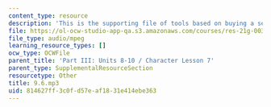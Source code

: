 ```yaml
---
content_type: resource
description: 'This is the supporting file of tools based on buying a seal. '
file: https://ol-ocw-studio-app-qa.s3.amazonaws.com/courses/res-21g-003-learning-chinese-a-foundation-course-in-mandarin-spring-2011/814627ff3c0fd57eaf1831e414ebe363_9.6.mp3
file_type: audio/mpeg
learning_resource_types: []
ocw_type: OCWFile
parent_title: 'Part III: Units 8-10 / Character Lesson 7'
parent_type: SupplementalResourceSection
resourcetype: Other
title: 9.6.mp3
uid: 814627ff-3c0f-d57e-af18-31e414ebe363
---
```

